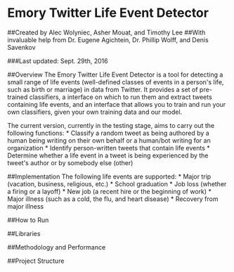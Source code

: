 # Emory Twitter Life Event Detector

##Created by Alec Wolyniec, Asher Mouat, and Timothy Lee
##With invaluable help from Dr. Eugene Agichtein, Dr. Phillip Wolff, and Denis Savenkov

###Last updated: Sept. 29th, 2016

##Overview
The Emory Twitter Life Event Detector is a tool for detecting a small range of life events
(well-defined classes of events in a person's life, such as birth or marriage) in data from Twitter. It provides a 
set of pre-trained classifiers, a interface on which to run them and extract tweets containing life events, and an
interface that allows you to train and run your own classifiers, given your own training data and our model.

The current version, currently in the testing stage, aims to carry out the following functions:
    *   Classify a random tweet as being authored by a human being writing on their own behalf or a human/bot 
    writing for an organization
    *   Identify person-written tweets that contain life events
    *   Determine whether a life event in a tweet is being experienced by the tweet's author or by somebody
    else (other)
    
##Implementation
The following life events are supported:
    *   Major trip (vacation, business, religious, etc.)
    *   School graduation
    *   Job loss (whether a firing or a layoff)
    *   New job (a recent hire or the beginning of work)
    *   Major illness (such as a cold, the flu, and heart disease)
    *   Recovery from major illness
    
##How to Run

##Libraries

##Methodology and Performance

##Project Structure
